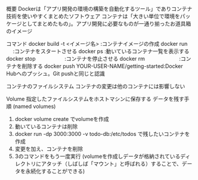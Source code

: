概要
Dockerは「アプリ開発の環境の構築を自動化するツール」でありコンテナ技術を使いやすくまとめたソフトウェア
コンテナは「大きい単位で環境をパッケージとしてまとめたもの」。アプリ開発に必要なものが一通り揃ったお道具箱のイメージ

コマンド
docker build -t <イメージ名>               :コンテナイメージの作成
docker run 　                            :コンテナをスタートさせる
docker ps                                :動いているコンテナ一覧を表示する
docker stop <the-container-id>　　　　　   :コンテナを停止させる
docker rm <the-container-id>　　　　　　    :コンテナを削除する
docker push YOUR-USER-NAME/getting-started:Docker Hubへのプッシュ。Git pushと同じと認識

コンテナのファイルシステム
コンテナの変更は他のコンテナには影響しない

Volume
指定したファイルシステムをホストマシンに保存する
データを残す手順 (named volumes)
1. docker volume create でvolumeを作成
2. 動いているコンテナは削除
3. docker run -dp 3000:3000 -v todo-db:/etc/todos で残したいコンテナを作成
4. 変更を加え、コンテナを削除
5. 3のコマンドをもう一度実行
(volumeを作成しデータが格納されているディレクトリにアタッチ（しばしば「マウント」と呼ばれる）することで、データを永続化することができる)
